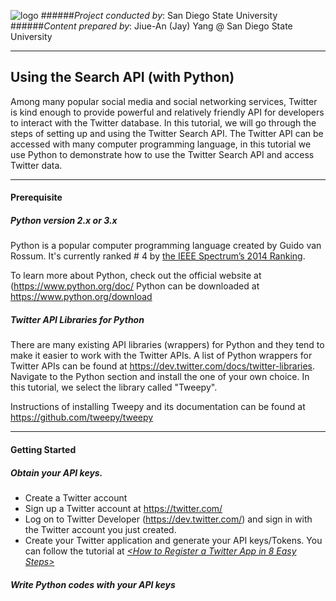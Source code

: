 ![logo](http://humandynamics.sdsu.edu/images/HDMA_Logo.png)
######*Project conducted by*: San Diego State University
######*Content prepared by*: Jiue-An (Jay) Yang @ San Diego State University

---

## Using the Search API (with Python)

Among many popular social media and social networking services, Twitter is kind enough to provide powerful and relatively friendly API for developers to interact with the Twitter database.  In this tutorial, we will go through the steps of setting up and using the Twitter Search API.  The Twitter API can be accessed with many computer programming language, in this tutorial we use Python to demonstrate how to use the Twitter Search API and access Twitter data. 

---

#### Prerequisite

##### Python version 2.x or 3.x

Python is a popular computer programming language created by Guido van Rossum.
It's currently ranked # 4 by [the IEEE Spectrum’s 2014 Ranking](http://goo.gl/CSfla6).

To learn more about Python, check out the official website at (https://www.python.org/doc/
Python can be downloaded at https://www.python.org/download
 
##### Twitter API Libraries for Python

There are many existing API libraries (wrappers) for Python and they tend to make it easier to work with the Twitter APIs.
A list of Python wrappers for Twitter APIs can be found at https://dev.twitter.com/docs/twitter-libraries.
Navigate to the Python section and install the one of your own choice.   In this tutorial,  we select the library called "Tweepy".

Instructions of installing Tweepy and its documentation can be found at https://github.com/tweepy/tweepy

---

#### Getting Started

##### Obtain your API keys.
- Create a Twitter account
- Sign up a Twitter account at https://twitter.com/
- Log on to Twitter Developer (https://dev.twitter.com/) and sign in with the Twitter account you just created. 
- Create your Twitter application and generate your API keys/Tokens.  You can follow the tutorial at [*<How to Register a Twitter App in 8 Easy Steps>*](http://iag.me/socialmedia/how-to-create-a-twitter-app-in-8-easy-steps/)

##### Write Python codes with your API keys



